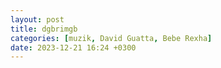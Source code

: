 ```yaml
---
layout: post
title: dgbrimgb
categories: [muzik, David Guatta, Bebe Rexha]
date: 2023-12-21 16:24 +0300
---
```

